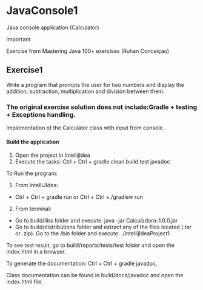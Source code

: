 # JavaConsole1
Java console application (Calculator)

> [!IMPORTANT]
> Exercise from Mastering Java 100+ exercises (Ruhan Conceiçao)

## Exercise1

Write a program that prompts the user for two numbers and display the addition, subtraction, multiplication and division between them.

### The original exercise solution does not include:Gradle + testing + Exceptions handling.

Implementation of the Calculator class with input from console. 

#### Build the application
1. Open the project in IntellijIdea
2. Execute the tasks: Ctrl + Ctrl + gradle clean build test javadoc

To Run the program:
1. From IntelliJIdea: 

- Ctrl + Ctrl + gradle run or Ctrl + Ctrl +./gradlew run

2. From terminal:

- Go to build/libs folder and execute: java -jar Calculadora-1.0.0.jar
- Go to build/distributions folder and extract any of the files located (.tar or .zip). Go to the /bin folder and execute: ./IntellijIdeaProject1

To see test result, go to build/reports/tests/test folder and open the index.html in a browser.

To generate the documentation: Ctrl + Ctrl + gradle javadoc.

Class documentation can be found in build/docs/javadoc and open the index.html file.